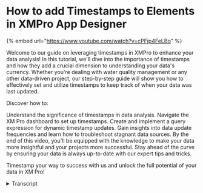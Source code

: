 # How to add Timestamps to Elements in XMPro App Designer

{% embed url="https://www.youtube.com/watch?v=cPFjp4FeLBo" %}

Welcome to our guide on leveraging timestamps in XMPro to enhance your data analysis! In this tutorial, we'll dive into the importance of timestamps and how they add a crucial dimension to understanding your data's currency. Whether you're dealing with water quality management or any other data-driven project, our step-by-step guide will show you how to effectively set and utilize timestamps to keep track of when your data was last updated.

Discover how to:

Understand the significance of timestamps in data analysis. Navigate the XM Pro dashboard to set up timestamps. Create and implement a query expression for dynamic timestamp updates. Gain insights into data update frequencies and learn how to troubleshoot stagnant data sources. By the end of this video, you'll be equipped with the knowledge to make your data more insightful and your projects more successful. Stay ahead of the curve by ensuring your data is always up-to-date with our expert tips and tricks.

Timestamp your way to success with us and unlock the full potential of your data in XM Pro!

<details>

<summary>Transcript</summary>

hello and welcome to this short guide on

setting timestamps in XM Pro timestamps

can be very beneficial giving an extra

Dimension to your understanding of when

the data was last updated they are

especially useful in situations where

the data is not coming in at a high

frequency and you've got blazs of hours

days or even weeks in front of us we

have a water quality management

dashboard and we can see we got three

sites here however as the data is

updating it might appear as a it's not

moving because the updates are fairly

slow for a deeper insight into when this

data was updated we can introduce a

timestamp for the last update so coming

into the top right here we can edit our

element right next to the updated text

element which is hidden at the moment we

will introduce a formula element to get

the day month year hour minute and

second based on the current Tim stamp

for that data as it comes through after

selecting the query element we will add

the query expression so we just added

that in we you can see that it comes

from a data source that's attached to

this component we select current

timestamp and then apply date time as

the query that should be returned and

I'll just set it to visible so that it

shows on the front end we can see when

we run the dashboard again we now get a

time stamp on the top right giving us a

deeper insight into when the data was

last updated this can also tell us if

the data source is not being updated if

it's been standed for an hour and we can

also set up recommendations there to

alert us if you have found this video

helpful please consider subscribing for

more learning content that will help you

growing your xmo skill

set

</details>
